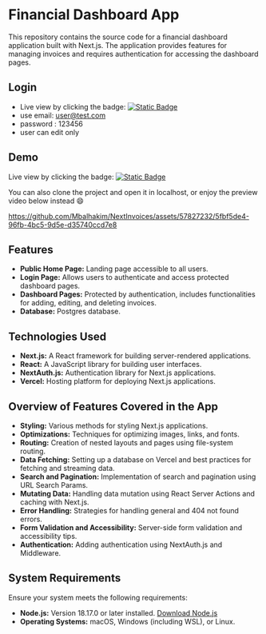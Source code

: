 # Financial Dashboard App

This repository contains the source code for a financial dashboard application built with Next.js. The application provides features for managing invoices and requires authentication for accessing the dashboard pages.

## Login
- Live view by clicking the badge: [![Static Badge](https://img.shields.io/badge/NextInvoice-blue)](https://next-invoices-gilt.vercel.app/)
- use email: user@test.com
- password : 123456
- user can edit only

## Demo

Live view by clicking the badge: [![Static Badge](https://img.shields.io/badge/NextInvoice-blue)](https://next-invoices-gilt.vercel.app/)


You can also clone the project and open it in localhost, or enjoy the preview
video below instead :smile:



https://github.com/Mbalhakim/NextInvoices/assets/57827232/5fbf5de4-96fb-4bc5-9d5e-d35740ccd7e8




  
## Features

- **Public Home Page:** Landing page accessible to all users.
- **Login Page:** Allows users to authenticate and access protected dashboard pages.
- **Dashboard Pages:** Protected by authentication, includes functionalities for adding, editing, and deleting invoices.
- **Database:** Postgres database.

## Technologies Used

- **Next.js:** A React framework for building server-rendered applications.
- **React:** A JavaScript library for building user interfaces.
- **NextAuth.js:** Authentication library for Next.js applications.
- **Vercel:** Hosting platform for deploying Next.js applications.

## Overview of Features Covered in the App

- **Styling:** Various methods for styling Next.js applications.
- **Optimizations:** Techniques for optimizing images, links, and fonts.
- **Routing:** Creation of nested layouts and pages using file-system routing.
- **Data Fetching:** Setting up a database on Vercel and best practices for fetching and streaming data.
- **Search and Pagination:** Implementation of search and pagination using URL Search Params.
- **Mutating Data:** Handling data mutation using React Server Actions and caching with Next.js.
- **Error Handling:** Strategies for handling general and 404 not found errors.
- **Form Validation and Accessibility:** Server-side form validation and accessibility tips.
- **Authentication:** Adding authentication using NextAuth.js and Middleware.




## System Requirements

Ensure your system meets the following requirements:

- **Node.js:** Version 18.17.0 or later installed. [Download Node.js](https://nodejs.org/)
- **Operating Systems:** macOS, Windows (including WSL), or Linux.



